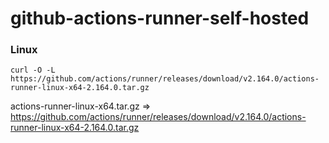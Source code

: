 # github-actions-runner-self-hosted
### Linux ###
```
curl -O -L https://github.com/actions/runner/releases/download/v2.164.0/actions-runner-linux-x64-2.164.0.tar.gz
```
actions-runner-linux-x64.tar.gz => https://github.com/actions/runner/releases/download/v2.164.0/actions-runner-linux-x64-2.164.0.tar.gz
